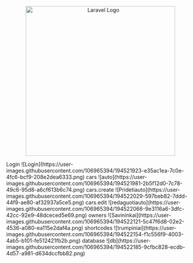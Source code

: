 <p align="center"><a href="https://laravel.com" target="_blank"><img src="https://raw.githubusercontent.com/laravel/art/master/logo-lockup/5%20SVG/2%20CMYK/1%20Full%20Color/laravel-logolockup-cmyk-red.svg" width="400" alt="Laravel Logo"></a></p>
Login
![Login](https://user-images.githubusercontent.com/106965394/194521923-e35ac1ea-7c0e-4fc6-bcf9-208e2dea6333.png)
cars
![auto](https://user-images.githubusercontent.com/106965394/194521981-2b5f12d0-7c78-49c6-95d8-a6cf613b6c74.png)
cars.create
![Pridetiauto](https://user-images.githubusercontent.com/106965394/194522029-597beb82-7ddd-44f9-ae80-af32937a5ce5.png)
cars.edit
![redaguotiauto](https://user-images.githubusercontent.com/106965394/194522066-9e3116a6-3dfc-42cc-92e9-48dceced5e69.png)
owners
![Savininkai](https://user-images.githubusercontent.com/106965394/194522121-5c47f6d8-02e2-4536-a080-ea115e2daf4a.png)
shortcodes
![trumpiniai](https://user-images.githubusercontent.com/106965394/194522154-f1c556f9-4003-4ab5-b101-fe512421fb2b.png)
database
![db](https://user-images.githubusercontent.com/106965394/194522185-9cfbc828-ecdb-4d57-a981-d634dccfbb82.png)
